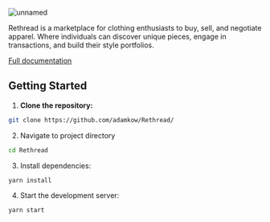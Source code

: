 ![unnamed](https://github.com/adamkow/Rethread/assets/35881932/3f417f2f-2274-463f-aa57-e8b1947dfe2c)

Rethread is a marketplace for clothing enthusiasts to buy, sell, and negotiate apparel. Where individuals can discover unique pieces, engage in transactions, and build their style portfolios.

[Full documentation](https://docs.google.com/document/d/1OaT9KnaHK_GAJyeDLr3mDM9NQTiXa9JK2-kfL96pm2M/edit?usp=sharing)
## Getting Started

1. **Clone the repository:**

```sh
git clone https://github.com/adamkow/Rethread/
```

2. Navigate to project directory
```sh
cd Rethread
```
3. Install dependencies:
```sh
yarn install
```
4. Start the development server:
```sh
yarn start
```




